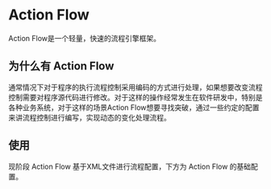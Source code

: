 # Action Flow

Action Flow是一个轻量，快速的流程引擎框架。


## 为什么有 Action Flow
通常情况下对于程序的执行流程控制采用编码的方式进行处理，如果想要改变流程控制需要对程序源代码进行修改。对于这样的操作经常发生在软件研发中，特别是各种业务系统，对于这样的场景Action Flow想要寻找突破，通过一些约定的配置来讲流程控制进行编写，实现动态的变化处理流程。



## 使用
现阶段 Action Flow 基于XML文件进行流程配置，下方为 Action Flow 的基础配置。